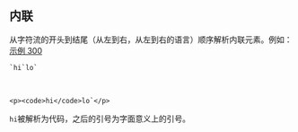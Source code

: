## 内联

从字符流的开头到结尾（从左到右，从左到右的语言）顺序解析内联元素。例如：   
[示例 300](https://github.github.com/gfm/#example-300)  

    `hi`lo`

   

    <p><code>hi</code>lo`</p>

`hi`被解析为代码，之后的引号为字面意义上的引号。  

